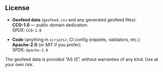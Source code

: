 ## License

- **Geofeed data** (`geofeed.csv` and any generated geofeed files):  
  **CC0-1.0** — public domain dedication.  
  SPDX: `CC0-1.0`

- **Code** (anything in `scripts/`, CI config snippets, validators, etc.):  
  **Apache-2.0** (or MIT if you prefer).  
  SPDX: `Apache-2.0`

The geofeed data is provided “AS IS”, without warranties of any kind. Use at your own risk.
